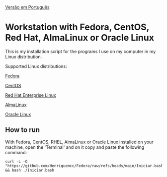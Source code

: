 [Versão em Português](README.md)

# Workstation with Fedora, CentOS, Red Hat, AlmaLinux or Oracle Linux

This is my installation script for the programs I use on my computer in my Linux distribution.

Supported Linux distributions:

[Fedora](https://fedoraproject.org/)

[CentOS](https://www.centos.org/)

[Red Hat Enterprise Linux](https://www.redhat.com/en/technologies/linux-platforms/enterprise-linux)

[AlmaLinux](https://almalinux.org/)

[Oracle Linux](https://www.oracle.com/linux/)

## How to run

With Fedora, CentOS, RHEL, AlmaLinux or Oracle Linux installed on your machine, open the 'Terminal' and on it copy and paste the following command:

```
curl -L -O "https://github.com/Henriquemcc/Fedora/raw/refs/heads/main/Iniciar.bash" && bash ./Iniciar.bash
```
